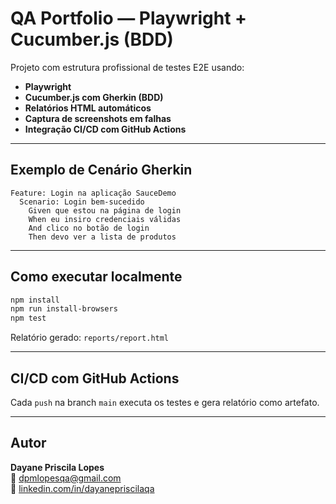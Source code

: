 #  QA Portfolio — Playwright + Cucumber.js (BDD)

Projeto com estrutura profissional de testes E2E usando:

-  **Playwright**
-  **Cucumber.js com Gherkin (BDD)**
-  **Relatórios HTML automáticos**
-  **Captura de screenshots em falhas**
-  **Integração CI/CD com GitHub Actions**

---

##  Exemplo de Cenário Gherkin

```gherkin
Feature: Login na aplicação SauceDemo
  Scenario: Login bem-sucedido
    Given que estou na página de login
    When eu insiro credenciais válidas
    And clico no botão de login
    Then devo ver a lista de produtos
```

---

##  Como executar localmente

```bash
npm install
npm run install-browsers
npm test
```

Relatório gerado: `reports/report.html`

---

##  CI/CD com GitHub Actions

Cada `push` na branch `main` executa os testes e gera relatório como artefato.

---

##  Autor

**Dayane Priscila Lopes**  
📧 dpmlopesqa@gmail.com  
🔗 [linkedin.com/in/dayanepriscilaqa](https://linkedin.com/in/dayanepriscilaqa)
